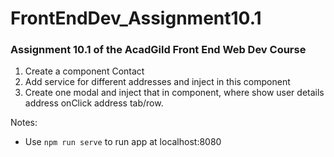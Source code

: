 # FrontEndDev_Assignment10.1
### Assignment 10.1 of the AcadGild Front End Web Dev Course

1. Create a component Contact
2. Add service for different addresses and inject in this component
3. Create one modal and inject that in component, where show user details address onClick address tab/row.

Notes:
* Use `npm run serve` to run app at localhost:8080